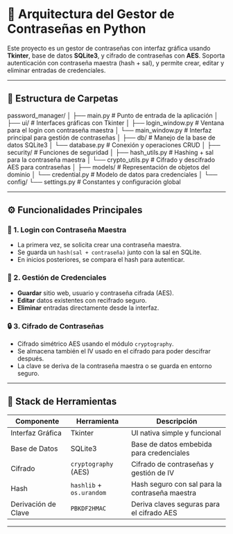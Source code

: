 # 🧠 Arquitectura del Gestor de Contraseñas en Python

Este proyecto es un gestor de contraseñas con interfaz gráfica usando **Tkinter**, base de datos **SQLite3**, y cifrado de contraseñas con **AES**. Soporta autenticación con contraseña maestra (hash + sal), y permite crear, editar y eliminar entradas de credenciales.

---

## 📁 Estructura de Carpetas

password_manager/
│
├── main.py # Punto de entrada de la aplicación
│
├── ui/ # Interfaces gráficas con Tkinter
│ ├── login_window.py # Ventana para el login con contraseña maestra
│ └── main_window.py # Interfaz principal para gestión de contraseñas
│
├── db/ # Manejo de la base de datos SQLite3
│ └── database.py # Conexión y operaciones CRUD
│
├── security/ # Funciones de seguridad
│ ├── hash_utils.py # Hashing + sal para la contraseña maestra
│ └── crypto_utils.py # Cifrado y descifrado AES para contraseñas
│
├── models/ # Representación de objetos del dominio
│ └── credential.py # Modelo de datos para credenciales
│
└── config/
└── settings.py # Constantes y configuración global


---

## ⚙️ Funcionalidades Principales

### 🔐 1. Login con Contraseña Maestra
- La primera vez, se solicita crear una contraseña maestra.
- Se guarda un `hash(sal + contraseña)` junto con la sal en SQLite.
- En inicios posteriores, se compara el hash para autenticar.

### 📝 2. Gestión de Credenciales
- **Guardar** sitio web, usuario y contraseña cifrada (AES).
- **Editar** datos existentes con recifrado seguro.
- **Eliminar** entradas directamente desde la interfaz.

### 🔒 3. Cifrado de Contraseñas
- Cifrado simétrico AES usando el módulo `cryptography`.
- Se almacena también el IV usado en el cifrado para poder descifrar después.
- La clave se deriva de la contraseña maestra o se guarda en entorno seguro.

---

## 🧰 Stack de Herramientas

| Componente             | Herramienta              | Descripción                                           |
|------------------------|--------------------------|-------------------------------------------------------|
| Interfaz Gráfica       | Tkinter                  | UI nativa simple y funcional                          |
| Base de Datos          | SQLite3                  | Base de datos embebida para credenciales              |
| Cifrado                | `cryptography` (AES)     | Cifrado de contraseñas y gestión de IV                |
| Hash                   | `hashlib` + `os.urandom` | Hash seguro con sal para la contraseña maestra        |
| Derivación de Clave    | `PBKDF2HMAC`             | Deriva claves seguras para el cifrado AES             |

---